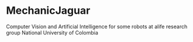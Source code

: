 # MechanicJaguar
Computer Vision and Artificial Intelligence for some robots at alife research group National University of Colombia
